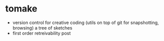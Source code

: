# tomake
- version control for creative coding (utils on top of git for snapshotting, browsing) a tree of sketches
- first order retreivability post
